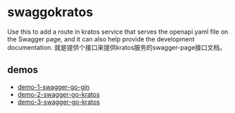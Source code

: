# swaggokratos
Use this to add a route in kratos service that serves the openapi.yaml file on the Swagger page, and it can also help provide the development documentation. 就是提供个接口来提供kratos服务的swagger-page接口文档。

## demos
- [demo-1-swagger-go-gin](https://github.com/orzkratos/swaggokratos/blob/main/internal/demos/demo1swaggogin/main.go)
- [demo-2-swagger-go-kratos](https://github.com/orzkratos/swaggokratos/blob/main/internal/demos/demo2swaggokratos/main.go)
- [demo-3-swagger-go-kratos](https://github.com/orzkratos/swaggokratos/blob/main/internal/demos/demo3swaggokratos/main.go)
